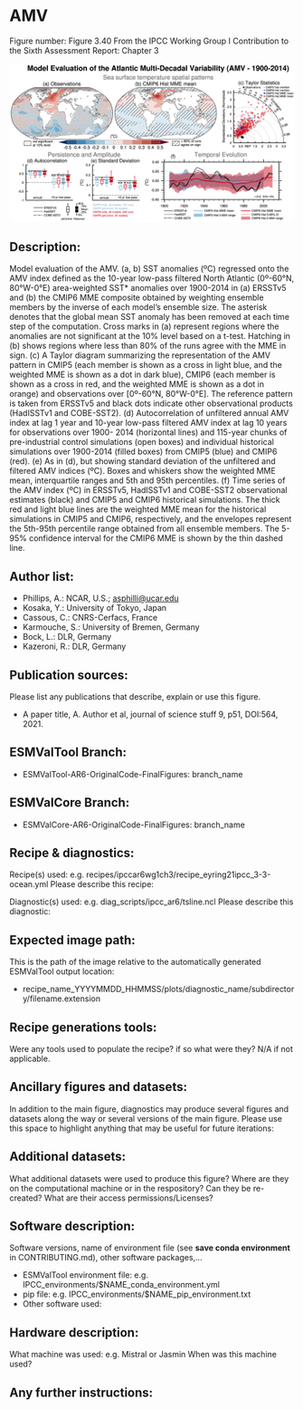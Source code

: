 
AMV
===

Figure number: Figure 3.40
From the IPCC Working Group I Contribution to the Sixth Assessment Report: Chapter 3

![Figure 3.40](../images/ar6_wg1_chap3_figure3_40_amv.png?raw=true)


Description:
------------
Model evaluation of the AMV. (a, b) SST anomalies (ºC) regressed onto the AMV 
index defined as the 10-year low-pass filtered North Atlantic (0º-60°N, 
80°W-0°E) area-weighted SST* anomalies over 1900-2014 in (a) ERSSTv5 and (b) 
the CMIP6 MME composite obtained by weighting ensemble members by the inverse of 
each model’s ensemble size. The asterisk denotes that the global mean SST 
anomaly has been removed at each time step of the computation. Cross marks in 
(a) represent regions where the anomalies are not significant at the 10% level 
based on a t-test. Hatching in (b) shows regions where less than 80% of the runs 
agree with the MME in sign. (c) A Taylor diagram summarizing the representation 
of the AMV pattern in CMIP5 (each member is shown as a cross in light blue, and 
the weighted MME is shown as a dot in dark blue), CMIP6 (each member is shown as 
a cross in red, and the weighted MME is shown as a dot in orange) and 
observations over [0º-60°N, 80°W-0°E]. The reference pattern is taken from 
ERSSTv5 and black dots indicate other observational products (HadISSTv1 and 
COBE-SST2). (d) Autocorrelation of unfiltered annual AMV index at lag 1 year and 
10-year low-pass filtered AMV index at lag 10 years for observations over 1900-
2014 (horizontal lines) and 115-year chunks of pre-industrial control 
simulations (open boxes) and individual historical simulations over 1900-2014 
(filled boxes) from CMIP5 (blue) and CMIP6 (red). (e) As in (d), but showing 
standard deviation of the unfiltered and filtered AMV indices (ºC). Boxes and 
whiskers show the weighted MME mean, interquartile ranges and 5th and 95th 
percentiles. (f) Time series of the AMV index (ºC) in ERSSTv5, HadISSTv1 and 
COBE-SST2 observational estimates (black) and CMIP5 and CMIP6 historical 
simulations. The thick red and light blue lines are the weighted MME mean for 
the historical simulations in CMIP5 and CMIP6, respectively, and the envelopes 
represent the 5th-95th percentile range obtained from all ensemble members. The 
5-95% confidence interval for the CMIP6 MME is shown by the thin dashed line. 


Author list:
------------
- Phillips, A.: NCAR, U.S.; asphilli@ucar.edu
- Kosaka, Y.: University of Tokyo, Japan
- Cassous, C.: CNRS-Cerfacs, France
- Karmouche, S.: University of Bremen, Germany
- Bock, L.: DLR, Germany
- Kazeroni, R.: DLR, Germany


Publication sources:
--------------------
Please list any publications that describe, explain or use this figure. 
- A paper title, A. Author et al, journal of science stuff 9, p51, DOI:564, 2021. 


ESMValTool Branch:
------------------
- ESMValTool-AR6-OriginalCode-FinalFigures: branch_name


ESMValCore Branch:
------------------
- ESMValCore-AR6-OriginalCode-FinalFigures: branch_name


Recipe & diagnostics:
---------------------
Recipe(s) used: e.g. recipes/ipccar6wg1ch3/recipe_eyring21ipcc_3-3-ocean.yml
Please describe this recipe:

Diagnostic(s) used: e.g. diag_scripts/ipcc_ar6/tsline.ncl
Please describe this diagnostic:


Expected image path:
--------------------
This is the path of the image relative to the automatically generated ESMValTool output location:
- recipe_name_YYYYMMDD_HHMMSS/plots/diagnostic_name/subdirectory/filename.extension


Recipe generations tools: 
-------------------------
Were any tools used to populate the recipe? if so what were they? N/A if not applicable. 


Ancillary figures and datasets:
-------------------------------
In addition to the main figure, diagnostics may produce several figures and datasets along the way or several versions of the main figure. Please use this space to highlight anything that may be useful for future iterations:


Additional datasets:
--------------------
What additional datasets were used to produce this figure?
Where are they on the computational machine or in the respository?
Can they be re-created?
What are their access permissions/Licenses?


Software description:
---------------------
Software versions, name of environment file (see **save conda environment** in CONTRIBUTING.md), other software packages,…
- ESMValTool environment file: e.g. IPCC_environments/$NAME_conda_environment.yml
- pip file: e.g. IPCC_environments/$NAME_pip_environment.txt
- Other software used:


Hardware description:
---------------------
What machine was used:  e.g. Mistral or Jasmin
When was this machine used?


Any further instructions: 
-------------------------

